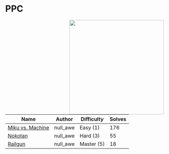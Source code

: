 # PPC

<img src="https://2024.ctf.sekai.team/themes/luna-vite/static/img/categories/PPC.png" align="right" width=300>

| Name                                | Author   | Difficulty | Solves |
| ----------------------------------- | -------- | ---------- | ------ |
| [Miku vs. Machine](miku-vs-machine) | null_awe | Easy (1)   | 176    |
| [Nokotan](nokotan)                  | null_awe | Hard (3)   | 55     |
| [Railgun](railgun)                  | null_awe | Master (5) | 18     |

